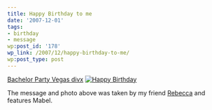 ```yaml
---
title: Happy Birthday to me
date: '2007-12-01'
tags:
- birthday
- message
wp:post_id: '178'
wp_link: /2007/12/happy-birthday-to-me/
wp:post_type: post
---
```


[Bachelor Party Vegas divx](http://www.iucn-tftsg.org/?bachelor_party_vegas) [ ![Happy Birthday](http://farm3.static.flickr.com/2109/2079204822_f46a1a9900.jpg) ](http://www.flickr.com/photos/bensheldon/2079204822/ "Happy Birthday by bensheldon, on Flickr")

The message and photo above was taken by my friend [Rebecca](http://circuitous.org) and features Mabel.
